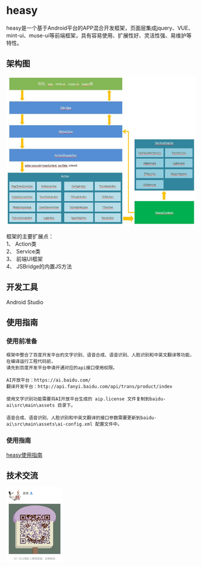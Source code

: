 # heasy  
heasy是一个基于Android平台的APP混合开发框架，页面层集成jquery、VUE、mint-ui、muse-ui等前端框架，具有容易使用、扩展性好、灵活性强、易维护等特性。  

## 架构图   
<img src="https://github.com/chenjuwen/heasy/blob/master/doc/design-pic.jpg" width="600" height="400"/> 

框架的主要扩展点：  
    1、	Action类  
    2、	Service类  
    3、	前端UI框架  
    4、	JSBridge的内置JS方法  

## 开发工具  
Android Studio  

## 使用指南  
### 使用前准备  
    框架中整合了百度开发平台的文字识别、语音合成、语音识别、人脸识别和中英文翻译等功能，在编译运行工程代码前，
    请先到百度开发平台申请开通对应的api接口使用权限。  
    
	AI开放平台：https://ai.baidu.com/  
	翻译开发平台：http://api.fanyi.baidu.com/api/trans/product/index  

	使用文字识别功能需要将AI开放平台生成的 aip.license 文件复制到baidu-ai\src\main\assets 目录下。  
    
	语音合成、语音识别、人脸识别和中英文翻译的接口参数需要更新到baidu-ai\src\main\assets\ai-config.xml 配置文件中。  

### 使用指南  
<a href="https://github.com/chenjuwen/heasy/tree/master/doc/heasy_guide.docx" target="_blank">heasy使用指南</a>  

## 技术交流  
<img src="https://github.com/chenjuwen/heasy/blob/master/doc/author.jpg" width="150" height="200"/>  
